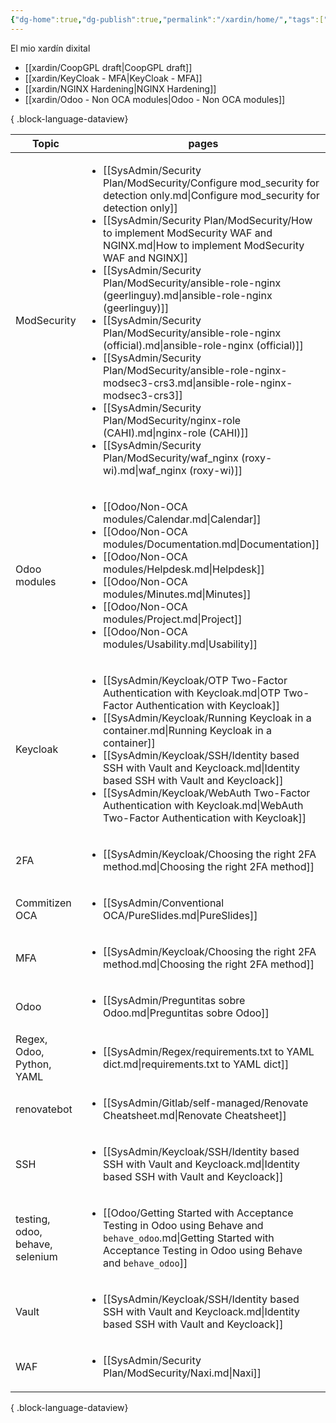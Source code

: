 ```yaml
---
{"dg-home":true,"dg-publish":true,"permalink":"/xardin/home/","tags":["gardenEntry"],"dgPassFrontmatter":true}
---
```



El mio xardín dixital

- [[xardin/CoopGPL draft\|CoopGPL draft]]
- [[xardin/KeyCloak - MFA\|KeyCloak - MFA]]
- [[xardin/NGINX Hardening\|NGINX Hardening]]
- [[xardin/Odoo - Non OCA  modules\|Odoo - Non OCA  modules]]

{ .block-language-dataview}

| Topic                           | pages                                                                                                                                                                                                                                                                                                                                                                                                                                                                                                                                                                                                                                                                                                                                                                                                                                   |
| ------------------------------- | --------------------------------------------------------------------------------------------------------------------------------------------------------------------------------------------------------------------------------------------------------------------------------------------------------------------------------------------------------------------------------------------------------------------------------------------------------------------------------------------------------------------------------------------------------------------------------------------------------------------------------------------------------------------------------------------------------------------------------------------------------------------------------------------------------------------------------------- |
| ModSecurity                     | <ul><li>[[SysAdmin/Security Plan/ModSecurity/Configure mod_security for detection only.md\\|Configure mod_security for detection only]]</li><li>[[SysAdmin/Security Plan/ModSecurity/How to implement ModSecurity WAF and NGINX.md\\|How to implement ModSecurity WAF and NGINX]]</li><li>[[SysAdmin/Security Plan/ModSecurity/ansible-role-nginx (geerlinguy).md\\|ansible-role-nginx (geerlinguy)]]</li><li>[[SysAdmin/Security Plan/ModSecurity/ansible-role-nginx (official).md\\|ansible-role-nginx (official)]]</li><li>[[SysAdmin/Security Plan/ModSecurity/ansible-role-nginx-modsec3-crs3.md\\|ansible-role-nginx-modsec3-crs3]]</li><li>[[SysAdmin/Security Plan/ModSecurity/nginx-role (CAHI).md\\|nginx-role (CAHI)]]</li><li>[[SysAdmin/Security Plan/ModSecurity/waf_nginx (roxy-wi).md\\|waf_nginx (roxy-wi)]]</li></ul> |
| Odoo modules                    | <ul><li>[[Odoo/Non-OCA modules/Calendar.md\\|Calendar]]</li><li>[[Odoo/Non-OCA modules/Documentation.md\\|Documentation]]</li><li>[[Odoo/Non-OCA modules/Helpdesk.md\\|Helpdesk]]</li><li>[[Odoo/Non-OCA modules/Minutes.md\\|Minutes]]</li><li>[[Odoo/Non-OCA modules/Project.md\\|Project]]</li><li>[[Odoo/Non-OCA modules/Usability.md\\|Usability]]</li></ul>                                                                                                                                                                                                                                                                                                                                                                                                                                                                       |
| Keycloak                        | <ul><li>[[SysAdmin/Keycloak/OTP  Two-Factor Authentication with Keycloak.md\\|OTP  Two-Factor Authentication with Keycloak]]</li><li>[[SysAdmin/Keycloak/Running Keycloak in a container.md\\|Running Keycloak in a container]]</li><li>[[SysAdmin/Keycloak/SSH/Identity based SSH with Vault and Keycloack.md\\|Identity based SSH with Vault and Keycloack]]</li><li>[[SysAdmin/Keycloak/WebAuth Two-Factor Authentication with Keycloak.md\\|WebAuth Two-Factor Authentication with Keycloak]]</li></ul>                                                                                                                                                                                                                                                                                                                             |
| 2FA                             | <ul><li>[[SysAdmin/Keycloak/Choosing the right 2FA method.md\\|Choosing the right 2FA method]]</li></ul>                                                                                                                                                                                                                                                                                                                                                                                                                                                                                                                                                                                                                                                                                                                                |
| Commitizen OCA                  | <ul><li>[[SysAdmin/Conventional OCA/PureSlides.md\\|PureSlides]]</li></ul>                                                                                                                                                                                                                                                                                                                                                                                                                                                                                                                                                                                                                                                                                                                                                              |
| MFA                             | <ul><li>[[SysAdmin/Keycloak/Choosing the right 2FA method.md\\|Choosing the right 2FA method]]</li></ul>                                                                                                                                                                                                                                                                                                                                                                                                                                                                                                                                                                                                                                                                                                                                |
| Odoo                            | <ul><li>[[SysAdmin/Preguntitas sobre Odoo.md\\|Preguntitas sobre Odoo]]</li></ul>                                                                                                                                                                                                                                                                                                                                                                                                                                                                                                                                                                                                                                                                                                                                                       |
| Regex, Odoo, Python, YAML       | <ul><li>[[SysAdmin/Regex/requirements.txt to YAML dict.md\\|requirements.txt to YAML dict]]</li></ul>                                                                                                                                                                                                                                                                                                                                                                                                                                                                                                                                                                                                                                                                                                                                   |
| renovatebot                     | <ul><li>[[SysAdmin/Gitlab/self-managed/Renovate Cheatsheet.md\\|Renovate Cheatsheet]]</li></ul>                                                                                                                                                                                                                                                                                                                                                                                                                                                                                                                                                                                                                                                                                                                                         |
| SSH                             | <ul><li>[[SysAdmin/Keycloak/SSH/Identity based SSH with Vault and Keycloack.md\\|Identity based SSH with Vault and Keycloack]]</li></ul>                                                                                                                                                                                                                                                                                                                                                                                                                                                                                                                                                                                                                                                                                                |
| testing, odoo, behave, selenium | <ul><li>[[Odoo/Getting Started with Acceptance Testing in Odoo using Behave and `behave_odoo`.md\\|Getting Started with Acceptance Testing in Odoo using Behave and `behave_odoo`]]</li></ul>                                                                                                                                                                                                                                                                                                                                                                                                                                                                                                                                                                                                                                           |
| Vault                           | <ul><li>[[SysAdmin/Keycloak/SSH/Identity based SSH with Vault and Keycloack.md\\|Identity based SSH with Vault and Keycloack]]</li></ul>                                                                                                                                                                                                                                                                                                                                                                                                                                                                                                                                                                                                                                                                                                |
| WAF                             | <ul><li>[[SysAdmin/Security Plan/ModSecurity/Naxi.md\\|Naxi]]</li></ul>                                                                                                                                                                                                                                                                                                                                                                                                                                                                                                                                                                                                                                                                                                                                                                 |

{ .block-language-dataview}

<style>
.cm-s-obsidian h1 { text-decoration: line-through;}
</style>